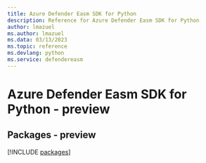 ```yaml
---
title: Azure Defender Easm SDK for Python
description: Reference for Azure Defender Easm SDK for Python
author: lmazuel
ms.author: lmazuel
ms.data: 03/13/2023
ms.topic: reference
ms.devlang: python
ms.service: defendereasm
---
```

# Azure Defender Easm SDK for Python - preview
## Packages - preview
[!INCLUDE [packages](defender-easm-index.md)]
